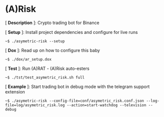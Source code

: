 # **(A)Risk**

[ **Description** ]: Crypto trading bot for Binance

[ **Setup** ]: Install project dependencies and configure for live runs

    ~$ ./asymetric-risk --setup

[ **Dox** ]: Read up on how to configure this baby

    ~$ ./dox/ar_setup.dox

[ **Test** ]: Run (A)RAT - (A)Risk auto-esters

    ~$ ./tst/test_asymetric_risk.sh full

[ **Example** ]: Start trading bot in debug mode with the telegram support extension

    ~$ ./asymetric-risk --config-file=conf/asymetric_risk.conf.json --log-file=log/asymetric_risk.log --action=start-watchdog --television --debug
